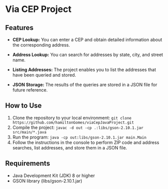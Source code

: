 # Via CEP Project

## Features

- **CEP Lookup:** You can enter a CEP and obtain detailed information about the corresponding address.

- **Address Lookup:** You can search for addresses by state, city, and street name.

- **Listing Addresses:** The project enables you to list the addresses that have been queried and stored.

- **JSON Storage:** The results of the queries are stored in a JSON file for future reference.

## How to Use

1. Clone the repository to your local environment:
`git clone https://github.com/hamiltonGomes/viaCepJavaProject.git`
2. Compile the project:
`javac -d out -cp .:libs/gson-2.10.1.jar src/main/*.java`
3. Run the program:
`java -cp out:libs/gson-2.10.1.jar main.Main`
4. Follow the instructions in the console to perform ZIP code and address searches, list addresses, and store them in a JSON file.

## Requirements
- Java Development Kit (JDK) 8 or higher
- GSON library (libs/gson-2.10.1.jar)
